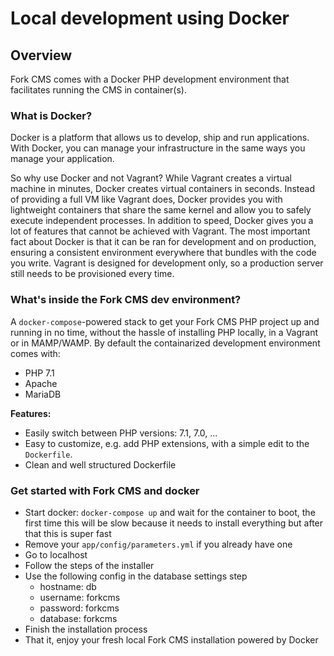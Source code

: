 # Local development using Docker

## Overview
Fork CMS comes with a Docker PHP development environment that facilitates running the CMS in container(s).

### What is Docker?
Docker is a platform that allows us to develop, ship and run applications. With Docker, you can manage your infrastructure in the same ways you manage your application.

So why use Docker and not Vagrant? While Vagrant creates a virtual machine in minutes, Docker creates virtual containers in seconds. Instead of providing a full VM like Vagrant does,
Docker provides you with lightweight containers that share the same kernel and allow you to safely execute independent processes. In addition to speed, Docker gives you a lot of features that
cannot be achieved with Vagrant. The most important fact about Docker is that it can be ran for development and on production, ensuring a consistent environment everywhere that bundles with the code you write.
Vagrant is designed for development only, so a production server still needs to be provisioned every time.

### What's inside the Fork CMS dev environment?
A `docker-compose`-powered stack to get your Fork CMS PHP project up and running in no time, without the hassle of installing PHP locally, in a Vagrant or in MAMP/WAMP.
By default the containarized development environment comes with:
* PHP 7.1
* Apache
* MariaDB

**Features:**
* Easily switch between PHP versions: 7.1, 7.0, ...
* Easy to customize, e.g. add PHP extensions, with a simple edit to the `Dockerfile`.
* Clean and well structured Dockerfile

### Get started with Fork CMS and docker
- Start docker: `docker-compose up` and wait for the container to boot, the first time this will be slow because it needs to install everything but after that this is super fast
- Remove your `app/config/parameters.yml` if you already have one
- Go to localhost
- Follow the steps of the installer
- Use the following config in the database settings step
    - hostname: db
    - username: forkcms
    - password: forkcms
    - database: forkcms
- Finish the installation process
- That it, enjoy your fresh local Fork CMS installation powered by Docker
